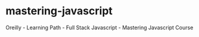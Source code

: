 # mastering-javascript
Oreilly - Learning Path - Full Stack Javascript - Mastering Javascript Course
